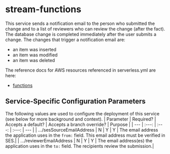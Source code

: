 # stream-functions

This service sends a notification email to the person who submitted the change and to a list of reviewers who can review the change (after the fact). The database change is completed immediately after the user submits a change. The changes that trigger a notification email are:

- an item was inserted
- an item was modified
- an item was deleted

The reference docs for AWS resources referenced in serverless.yml are here:

- [functions](https://www.serverless.com/framework/docs/providers/aws/guide/functions)

## Service-Specific Configuration Parameters

The following values are used to configure the deployment of this service (see below for more background and context).
| Parameter | Required? | Accepts a default? | Accepts a branch override? | Purpose |
| --- | :---: | :---: | :---: | --- |
| .../sesSourceEmailAddress | N | Y | Y | The email address the application uses in the `from:` field. This email address must be verified in SES.|
| .../reviewerEmailAddress | N | Y | Y | The email address(es) the application uses in the `to:` field. The recipients review the submission.|
